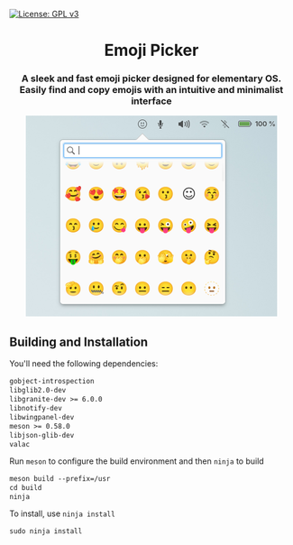 [![License: GPL v3](https://img.shields.io/badge/License-GPL%20v3-blue.svg)](http://www.gnu.org/licenses/gpl-3.0)

<div align="center">
  <h1 align="center">Emoji Picker</h1>
  <h3 align="center">A sleek and fast emoji picker designed for elementary OS. Easily find and copy emojis with an intuitive and minimalist interface</h3>
</div>

<div align="center">
    <span align="center">
        <img class="center" src="data/wingpanel-indicator-emoji-picker.png" alt="Emoji Picker">
    </span>
</div>

## Building and Installation

You'll need the following dependencies:

    gobject-introspection
    libglib2.0-dev
    libgranite-dev >= 6.0.0
    libnotify-dev
    libwingpanel-dev
    meson >= 0.58.0
    libjson-glib-dev
    valac

Run `meson` to configure the build environment and then `ninja` to build

    meson build --prefix=/usr
    cd build
    ninja

To install, use `ninja install`

    sudo ninja install
